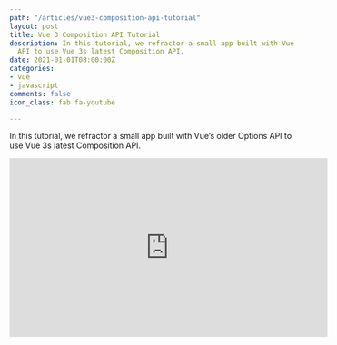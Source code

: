 ```yaml
---
path: "/articles/vue3-composition-api-tutorial"
layout: post
title: Vue 3 Composition API Tutorial
description: In this tutorial, we refractor a small app built with Vue’s older Options
  API to use Vue 3s latest Composition API.
date: 2021-01-01T08:00:00Z
categories:
- vue
- javascript
comments: false
icon_class: fab fa-youtube

---
```

In this tutorial, we refractor a small app built with Vue’s older Options API to use Vue 3s latest Composition API.

<div class="youtube-container">
<iframe width="560" height="315" src="https://www.youtube.com/embed/iqoGxkIOmpY" frameborder="0" allow="accelerometer; autoplay; clipboard-write; encrypted-media; gyroscope; picture-in-picture" allowfullscreen></iframe>
</div>